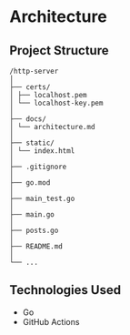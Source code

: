 # Architecture

<!-- ## Overview -->

## Project Structure

```
/http-server
│
├── certs/
│ ├── localhost.pem
│ └── localhost-key.pem
│
├── docs/
│ └── architecture.md
│
├── static/
│ └── index.html
│
├── .gitignore
│
├── go.mod
│
├── main_test.go
│
├── main.go
│
├── posts.go
│
├── README.md
│
└── ...
```

<!-- ## Components

- HTTP Server for redirects
- HTTPS Server
- Logger middleware -->

## Technologies Used

- Go
- GitHub Actions
